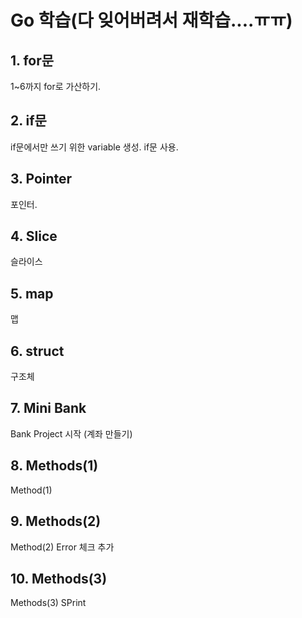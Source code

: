 # Go 학습(다 잊어버려서 재학습....ㅠㅠ)

## 1. for문

1~6까지 for로 가산하기.

## 2. if문

if문에서만 쓰기 위한 variable 생성. if문 사용.

## 3. Pointer

포인터.

## 4. Slice

슬라이스

## 5. map

맵

## 6. struct

구조체

## 7. Mini Bank

Bank Project 시작 (계좌 만들기)

## 8. Methods(1)

Method(1)

## 9. Methods(2)

Method(2)
Error 체크 추가

## 10. Methods(3)

Methods(3)
SPrint
